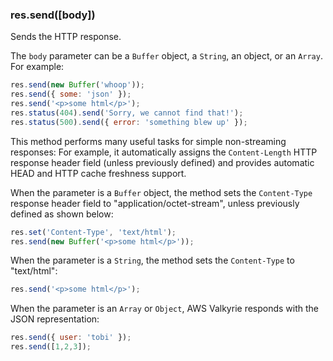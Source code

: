 <h3 id='res.send'>res.send([body])</h3>

Sends the HTTP response.

The `body` parameter can be a `Buffer` object, a `String`, an object, or an `Array`.
For example:

```js
res.send(new Buffer('whoop'));
res.send({ some: 'json' });
res.send('<p>some html</p>');
res.status(404).send('Sorry, we cannot find that!');
res.status(500).send({ error: 'something blew up' });
```

This method performs many useful tasks for simple non-streaming responses:
For example, it automatically assigns the `Content-Length` HTTP response header field
(unless previously defined) and provides automatic HEAD and HTTP cache freshness support.

When the parameter is a `Buffer` object, the method sets the `Content-Type`
response header field  to "application/octet-stream", unless previously defined as shown below:

```js
res.set('Content-Type', 'text/html');
res.send(new Buffer('<p>some html</p>'));
```

When the parameter is a `String`, the method sets the `Content-Type` to "text/html":

```js
res.send('<p>some html</p>');
```

When the parameter is an `Array` or `Object`, AWS Valkyrie responds with the JSON representation:

```js
res.send({ user: 'tobi' });
res.send([1,2,3]);
```
